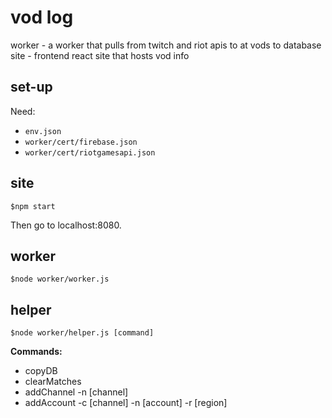 vod log
=======
worker - a worker that pulls from twitch and riot apis to at vods to database
site - frontend react site that hosts vod info

set-up
------
Need:
* `env.json`
* `worker/cert/firebase.json`
* `worker/cert/riotgamesapi.json`

site
----
```
$npm start
```
Then go to localhost:8080.

worker
------
```
$node worker/worker.js
```

helper
------
```
$node worker/helper.js [command]
```
**Commands:**
* copyDB
* clearMatches
* addChannel -n [channel]
* addAccount -c [channel] -n [account] -r [region]


